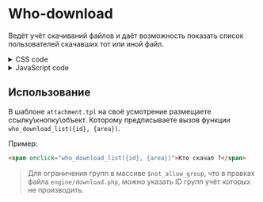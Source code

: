 # Who-download
Ведёт учёт скачиваний файлов и даёт возможность показать список пользователей скачавших тот или иной файл.

<details>
	<summary>CSS code</summary>
  
```css
/** Who download module **/
.who-download {
	width: 500px;
    margin: 0 auto;
    position: relative;
	background: #FFF;
    padding: 25px 10px 10px;
    border-radius: 3px;
	border: 1px solid #ccc;
}

#who-download ul {
	list-style-type: none;
    margin: 0;
    padding: 0;	
}

#who-download li {
	font: normal 11px/22px Verdana;
	cursor: pointer;
	border-radius: 2px;
	position: relative;
}

#download-list li { padding: 4px; }

#who-download ul li:hover {
	color: #000;
	background-color: #f5f5f8;
}

#who-download li a {
	display: inline-block;
	white-space: nowrap;
	overflow: hidden;
	text-overflow: ellipsis;
	vertical-align: middle;
	width: 75%;	
}

#who-download li .download-date {
	position: absolute;
	right: 6px;
	top: 4px;
	font: normal 10px/22px Tahoma;
	color: #999;
}

#who-download li img {
	display: inline-block;
	vertical-align: middle;
	height: 22px;
	width: 22px;
	border-radius: 1px;
	margin-right: 5px;
}

#download-list-nav {width: 100px;margin: 0 auto;}
#download-list-nav li {font-size: 20px;font-weight: 700;cursor: pointer;}
#download-list-nav li.disabled {color:#AAA;}
#download-list-nav li:nth-child(1) {float:left}
#download-list-nav li:nth-child(2) {float:right;}
/** Who download END **/
```
</details>

<details>
  <summary>JavaScript code</summary>
 
```javascript
function who_download_list(id, area) {
	
	//ShowLoading();
	$.post( dle_root + 'engine/ajax/controller.php?mod=who_download', {id: id, static_area: area, user_hash: dle_login_hash}, function(data){
		//HideLoading();			
		if( data == 'null' ) {
			
			//Box.InfoNormal('who-download', 'Информация', 'Файл не скачивали', 400, 2000);
			DLEalert('Файл не скачивали', 'Информация');
			
		} else {
			
			$.magnificPopup.open({
				items: {
					src: '<div class="who-download clrfix">'+data+'</div>'
				},
				type: 'inline',
				mainClass: 'mfp-fade',
				removalDelay: 0,
				overflowY: 'hide',
				closeOnBgClick: true,
				callbacks: {
					open: function() { 
						/*new LazyLoad({
							elements_selector: "#download-list img[data-src]",
							threshold: 0,
							load_delay: 250
						});*/
					},
					afterClose: function() {},		 
					beforeClose: function() {}
				}		
				});
		}
		
		});
		return false;	
	
}
```
  
</details>

## Использование
В шаблоне `attachment.tpl` на своё усмотрение размещаете ссылку\кнопку\объект. Которому предписываете вызов функции `who_download_list({id}, {area})`.

Пример:
```html
<span onclick="who_download_list({id}, {area})">Кто скачал ?</span>
```

> Для ограничения групп в массиве `$not_allow_group`, что в правках файла `engine/download.php`, можно указать ID групп учёт которых не производить.
